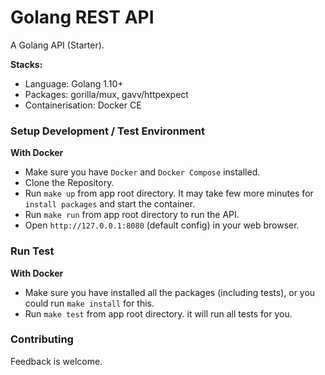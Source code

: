 # Golang REST API

A Golang API (Starter).

**Stacks:**
* Language: Golang 1.10+
* Packages: gorilla/mux, gavv/httpexpect
* Containerisation: Docker CE

### Setup Development / Test Environment

**With Docker**

* Make sure you have `Docker` and `Docker Compose` installed.
* Clone the Repository.
* Run `make up` from app root directory. It may take few more minutes for `install packages` and start the container.
* Run `make run` from app root directory to run the API.
* Open `http://127.0.0.1:8080` (default config) in your web browser.

### Run Test

**With Docker**

* Make sure you have installed all the packages (including tests), or you could run `make install` for this.
* Run `make test` from app root directory. it will run all tests for you.

### Contributing
Feedback is welcome.